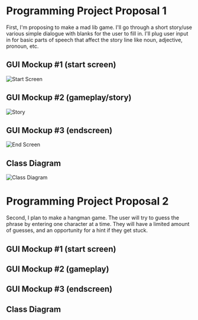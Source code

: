 # Programming Project Proposal 1
First, I'm proposing to make a mad lib game. I'll go through a short story/use various simple dialogue with blanks for the user to fill in. I'll plug user input in for basic parts of speech that affect the story line like noun, adjective, pronoun, etc. 

## GUI Mockup #1 (start screen)
![Start Screen](https://user-images.githubusercontent.com/89112469/160669355-eb27543d-6571-4013-9c41-1de9f17c2587.png)
## GUI Mockup #2 (gameplay/story)
![Story](https://user-images.githubusercontent.com/89112469/160678850-724e0675-c611-4023-9be4-27213becf348.png)
## GUI Mockup #3 (endscreen)
![End Screen](https://user-images.githubusercontent.com/89112469/160669861-14472219-e608-4145-b1af-03002d773665.png)
## Class Diagram
![Class Diagram](https://user-images.githubusercontent.com/89112469/160678102-ee4b9f6a-b232-4b19-95de-183096ba38b5.png)
# Programming Project Proposal 2
Second, I plan to make a hangman game. The user will try to guess the phrase by entering one character at a time. They will have a limited amount of guesses, and an opportunity for a hint if they get stuck. 

## GUI Mockup #1 (start screen)

## GUI Mockup #2 (gameplay)

## GUI Mockup #3 (endscreen)

## Class Diagram
